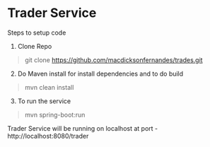# Trader Service

Steps to setup code

1) Clone Repo
> git clone https://github.com/macdicksonfernandes/trades.git

2) Do Maven install for install dependencies and to do build 
> mvn clean install

3) To run the service
> mvn spring-boot:run

Trader Service will be running on localhost at port - 
http://localhost:8080/trader
